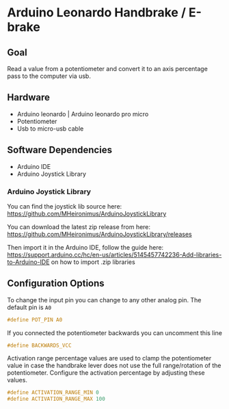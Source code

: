 # Arduino Leonardo Handbrake / E-brake

## Goal
Read a value from a potentiometer and convert it to an axis percentage pass to the computer via usb.

## Hardware
- Arduino leonardo | Arduino leonardo pro micro
- Potentiometer
- Usb to micro-usb cable

## Software Dependencies
- Arduino IDE
- Arduino Joystick Library
### Arduino Joystick Library
You can find the joystick lib source here: https://github.com/MHeironimus/ArduinoJoystickLibrary

You can download the latest zip release from here: https://github.com/MHeironimus/ArduinoJoystickLibrary/releases

Then import it in the Arduino IDE, follow the guide here: https://support.arduino.cc/hc/en-us/articles/5145457742236-Add-libraries-to-Arduino-IDE on how to import .zip libraries

## Configuration Options

To change the input pin you can change to any other analog pin. The default pin is `A0`
```c
#define POT_PIN A0 
```

If you connected the potentiometer backwards you can uncomment this line
```c 
#define BACKWARDS_VCC
```

Activation range percentage values are used to clamp the potentiometer value in case the handbrake lever does not use the full range/rotation of the potentiometer. Configure the activation percentage by adjusting these values.
```c
#define ACTIVATION_RANGE_MIN 0
#define ACTIVATION_RANGE_MAX 100
```